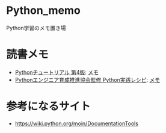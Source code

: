 # Python_memo

Python学習のメモ置き場

# 読書メモ

- [Pythonチュートリアル 第4版](https://www.amazon.co.jp/dp/4873119359): [メモ](./tutorial/README.md)
- [Pythonエンジニア育成推進協会監修 Python実践レシピ](https://www.amazon.co.jp/dp/4297125765): [メモ](./practice/README.md)

# 参考になるサイト

- https://wiki.python.org/moin/DocumentationTools